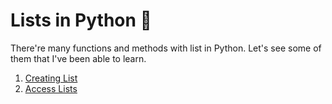 # Lists in Python :snake:

There're many functions and methods with list in Python. Let's see some of them that I've been able to learn.

1.  [Creating List](creating-lists.py)
2.  [Access Lists](access-lists.py)
